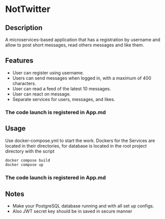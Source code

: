 # NotTwitter

## Description
A microservices-based application that has a registration by username and allow to post short messages, read others messages and like them.

## Features
- User can register using username.
- Users can send messages when logged in, with a maximum of 400 characters.
- User can read a feed of the latest 10 messages.
- User can react on message.
- Separate services for users, messages, and likes.

### The code launch is registered in App.md

## Usage
Use docker-compose.yml to start the work.
Dockers for the Services are located in their directories, for database is located in the root project directory with the script
```bash
docker compose build
docker compose up 
```
### The code launch is registered in App.md
## Notes
* Make your PostgreSQL database running and with all set up configs. 
* Also JWT secret key should be in saved in secure manner

